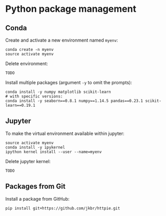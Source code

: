# Python package management

## Conda

Create and activate a new environment named `myenv`:
```
conda create -n myenv
source activate myenv
```

Delete environment:
```
TODO
```

Install multiple packages (argument `-y` to omit the prompts):
```
conda install -y numpy matplotlib scikit-learn
# with specific versions:
conda install -y seaborn==0.8.1 numpy==1.14.5 pandas==0.23.1 scikit-learn==0.19.1
```

## Jupyter

To make the virtual environment available within jupyter:  
```
source activate myenv
conda install -y ipykernel
ipython kernel install --user --name=myenv
```

Delete jupyter kernel:
```
TODO
```

## Packages from Git

Install a package from GitHub:

```
pip install git+https://github.com/jkbr/httpie.git
```
